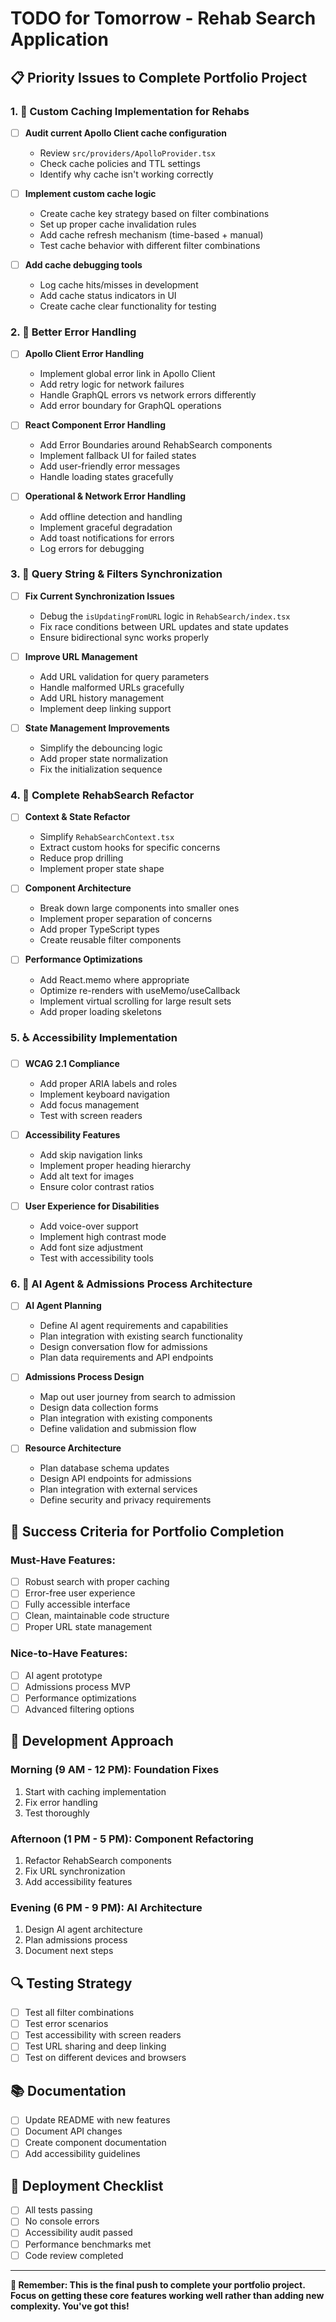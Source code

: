 # TODO for Tomorrow - Rehab Search Application

## 📋 Priority Issues to Complete Portfolio Project

### 1. 🔄 **Custom Caching Implementation for Rehabs**

- [ ] **Audit current Apollo Client cache configuration**

  - Review `src/providers/ApolloProvider.tsx`
  - Check cache policies and TTL settings
  - Identify why cache isn't working correctly

- [ ] **Implement custom cache logic**

  - Create cache key strategy based on filter combinations
  - Set up proper cache invalidation rules
  - Add cache refresh mechanism (time-based + manual)
  - Test cache behavior with different filter combinations

- [ ] **Add cache debugging tools**
  - Log cache hits/misses in development
  - Add cache status indicators in UI
  - Create cache clear functionality for testing

### 2. 🚨 **Better Error Handling**

- [ ] **Apollo Client Error Handling**

  - Implement global error link in Apollo Client
  - Add retry logic for network failures
  - Handle GraphQL errors vs network errors differently
  - Add error boundary for GraphQL operations

- [ ] **React Component Error Handling**

  - Add Error Boundaries around RehabSearch components
  - Implement fallback UI for failed states
  - Add user-friendly error messages
  - Handle loading states gracefully

- [ ] **Operational & Network Error Handling**
  - Add offline detection and handling
  - Implement graceful degradation
  - Add toast notifications for errors
  - Log errors for debugging

### 3. 🔗 **Query String & Filters Synchronization**

- [ ] **Fix Current Synchronization Issues**

  - Debug the `isUpdatingFromURL` logic in `RehabSearch/index.tsx`
  - Fix race conditions between URL updates and state updates
  - Ensure bidirectional sync works properly

- [ ] **Improve URL Management**

  - Add URL validation for query parameters
  - Handle malformed URLs gracefully
  - Add URL history management
  - Implement deep linking support

- [ ] **State Management Improvements**
  - Simplify the debouncing logic
  - Add proper state normalization
  - Fix the initialization sequence

### 4. 🔧 **Complete RehabSearch Refactor**

- [ ] **Context & State Refactor**

  - Simplify `RehabSearchContext.tsx`
  - Extract custom hooks for specific concerns
  - Reduce prop drilling
  - Implement proper state shape

- [ ] **Component Architecture**

  - Break down large components into smaller ones
  - Implement proper separation of concerns
  - Add proper TypeScript types
  - Create reusable filter components

- [ ] **Performance Optimizations**
  - Add React.memo where appropriate
  - Optimize re-renders with useMemo/useCallback
  - Implement virtual scrolling for large result sets
  - Add proper loading skeletons

### 5. ♿ **Accessibility Implementation**

- [ ] **WCAG 2.1 Compliance**

  - Add proper ARIA labels and roles
  - Implement keyboard navigation
  - Add focus management
  - Test with screen readers

- [ ] **Accessibility Features**

  - Add skip navigation links
  - Implement proper heading hierarchy
  - Add alt text for images
  - Ensure color contrast ratios

- [ ] **User Experience for Disabilities**
  - Add voice-over support
  - Implement high contrast mode
  - Add font size adjustment
  - Test with accessibility tools

### 6. 🤖 **AI Agent & Admissions Process Architecture**

- [ ] **AI Agent Planning**

  - Define AI agent requirements and capabilities
  - Plan integration with existing search functionality
  - Design conversation flow for admissions
  - Plan data requirements and API endpoints

- [ ] **Admissions Process Design**

  - Map out user journey from search to admission
  - Design data collection forms
  - Plan integration with existing components
  - Define validation and submission flow

- [ ] **Resource Architecture**
  - Plan database schema updates
  - Design API endpoints for admissions
  - Plan integration with external services
  - Define security and privacy requirements

## 🎯 **Success Criteria for Portfolio Completion**

### Must-Have Features:

- [ ] Robust search with proper caching
- [ ] Error-free user experience
- [ ] Fully accessible interface
- [ ] Clean, maintainable code structure
- [ ] Proper URL state management

### Nice-to-Have Features:

- [ ] AI agent prototype
- [ ] Admissions process MVP
- [ ] Performance optimizations
- [ ] Advanced filtering options

## 📝 **Development Approach**

### Morning (9 AM - 12 PM): **Foundation Fixes**

1. Start with caching implementation
2. Fix error handling
3. Test thoroughly

### Afternoon (1 PM - 5 PM): **Component Refactoring**

1. Refactor RehabSearch components
2. Fix URL synchronization
3. Add accessibility features

### Evening (6 PM - 9 PM): **AI Architecture**

1. Design AI agent architecture
2. Plan admissions process
3. Document next steps

## 🔍 **Testing Strategy**

- [ ] Test all filter combinations
- [ ] Test error scenarios
- [ ] Test accessibility with screen readers
- [ ] Test URL sharing and deep linking
- [ ] Test on different devices and browsers

## 📚 **Documentation**

- [ ] Update README with new features
- [ ] Document API changes
- [ ] Create component documentation
- [ ] Add accessibility guidelines

## 🚀 **Deployment Checklist**

- [ ] All tests passing
- [ ] No console errors
- [ ] Accessibility audit passed
- [ ] Performance benchmarks met
- [ ] Code review completed

---

**💪 Remember: This is the final push to complete your portfolio project. Focus on getting these core features working well rather than adding new complexity. You've got this!**
